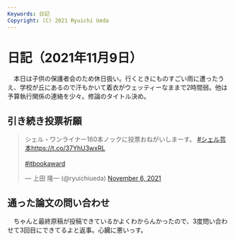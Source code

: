 ```yaml
---
Keywords: 日記
Copyright: (C) 2021 Ryuichi Ueda
---
```


# 日記（2021年11月9日）

　本日は子供の保護者会のため休日扱い。行くときにものすごい雨に遭ったうえ、学校が丘にあるので汗もかいて着衣がウェッティーなままで2時間弱。他は予算執行関係の連絡を少々。修論のタイトル決め。

## 引き続き投票祈願

<blockquote class="twitter-tweet" data-partner="tweetdeck"><p lang="ja" dir="ltr">シェル・ワンライナー160本ノックに投票おねがいしまーす。 <a href="https://twitter.com/hashtag/%E3%82%B7%E3%82%A7%E3%83%AB%E8%8A%B8%E6%9C%AC?src=hash&amp;ref_src=twsrc%5Etfw">#シェル芸本</a><a href="https://t.co/37YhU3wxRL">https://t.co/37YhU3wxRL</a><br><br> <a href="https://twitter.com/hashtag/itbookaward?src=hash&amp;ref_src=twsrc%5Etfw">#itbookaward</a></p>&mdash; 上田 隆一 (@ryuichiueda) <a href="https://twitter.com/ryuichiueda/status/1456809502141927428?ref_src=twsrc%5Etfw">November 6, 2021</a></blockquote>
<script async src="https://platform.twitter.com/widgets.js" charset="utf-8"></script>


## 通った論文の問い合わせ

　ちゃんと最終原稿が投稿できているかよくわからんかったので、3度問い合わせて3回目にできてるよと返事。心臓に悪いっす。
